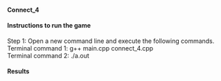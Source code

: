 #### Connect_4


#### Instructions to run the game
Step 1: Open a new command line and execute the following commands. <br>
Terminal command 1: g++ main.cpp connect_4.cpp  <br>
Terminal command 2: ./a.out <br>

#### Results
